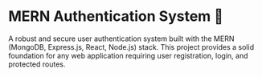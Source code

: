 # MERN Authentication System 🔐

A robust and secure user authentication system built with the MERN (MongoDB, Express.js, React, Node.js) stack. This project provides a solid foundation for any web application requiring user registration, login, and protected routes.
